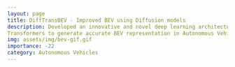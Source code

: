 ```yaml
---
layout: page
title: DiffTransBEV - Improved BEV using Diffusion models
description: Developed an innovative and novel deep learning architecture integrating SwinV2, LSS, DPM and Scalable Diffusion
Transformers to generate accurate BEV representation in Autonomous Vehicles from 6 RGB camera sensor inputs.
img: assets/img/bev-gif.gif
importance: -22
category: Autonomous Vehicles
---
```

